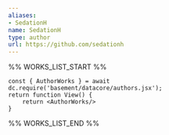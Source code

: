```yaml
---
aliases:
- SedationH
name: SedationH
type: author
url: https://github.com/sedationh
---
```



%% WORKS_LIST_START %%

```datacorejsx
const { AuthorWorks } = await dc.require('basement/datacore/authors.jsx');
return function View() {
    return <AuthorWorks/>
}
```
%% WORKS_LIST_END %%